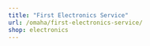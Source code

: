 ```yaml
---
title: "First Electronics Service"
url: /omaha/first-electronics-service/
shop: electronics
---
```


